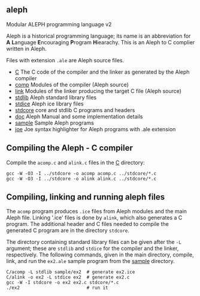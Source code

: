## aleph
Modular ALEPH programming language v2

Aleph is a historical programming language; its name is an abbreviation for
**A** **L**anguage **E**ncouraging **P**rogram **H**iearachy.
This is an Aleph to C complier written in Aleph.

Files with extension `.ale` are Aleph source files.

* [C](C) The C code of the compiler and the linker as generated by the Aleph compiler
* [comp](comp) Modules of the compiler (Aleph source)
* [link](link) Modules of the linker producing the target C file (Aleph source)
* [stdlib](stdlib) Aleph standard library files
* [stdice](stdice) Aleph ice library files
* [stdcore](stdcore) core and stdlib C programs and headers
* [doc](doc) Aleph Manual and some implementation details
* [sample](sample) Sample Aleph programs
* [joe](joe) Joe syntax highlighter for Aleph programs with .ale extension

## Compiling the Aleph - C compiler

Compile the `acomp.c` and `alink.c` files in the [C](C) directory:

    gcc -W -O3 -I ../stdcore -o acomp acomp.c ../stdcore/*.c
    gcc -W -O3 -I ../stdcore -o alink alink.c ../stdcore/*.c
   
## Compiling, linking and running aleph files

The `acomp` program produces `.ice` files from Aleph modules and the main Aleph file.
Linking '.ice' files is done by `alink`, which also generates a C program.
The additional header and C files needed to compile the generated C program
are in the directory `stdcore`.

The directory containing standard library files can be given after the `-L`
argument; these are `stdlib` and `stdice` for the compiler and the linker,
respectively. The following commands, given in the main directory, compile, link,
and run the `ex2.ale` sample program from the [sample](sample) directory.

    C/acomp -L stdlib sample/ex2  # generate ex2.ice
    C/alink -o ex2 -L stdice ex2  # generate ex2.c
    gcc -W -I stdcore -o ex2 ex2.c stdcore/*.c
    ./ex2                         # run it

